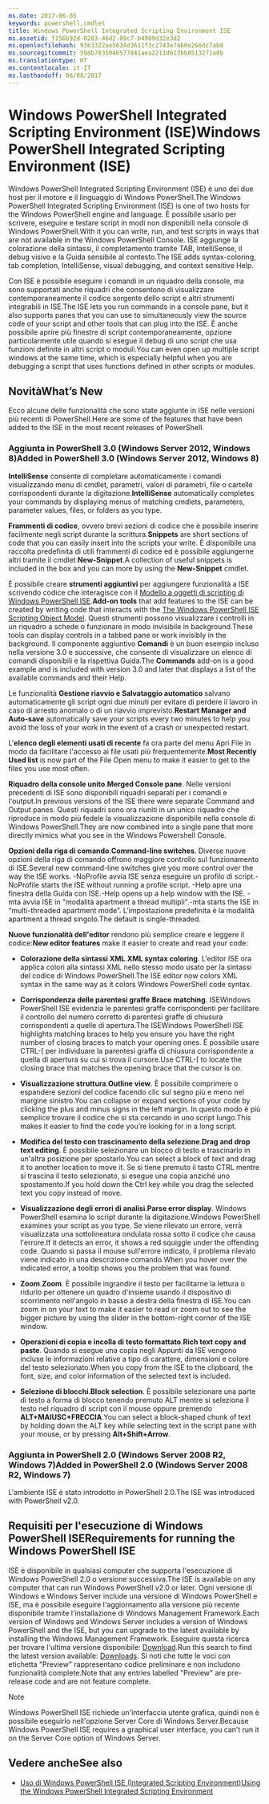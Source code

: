 ```yaml
---
ms.date: 2017-06-05
keywords: powershell,cmdlet
title: Windows PowerShell Integrated Scripting Environment ISE
ms.assetid: f156b92d-0203-46d2-89c7-b4989d32e3d2
ms.openlocfilehash: 93b3322ae5634d3611f3c2743e7460e266dc7ab8
ms.sourcegitcommit: 598b7835046577841aea2211d613bb8513271a8b
ms.translationtype: HT
ms.contentlocale: it-IT
ms.lasthandoff: 06/08/2017
---
```

# <a name="windows-powershell-integrated-scripting-environment-ise"></a><span data-ttu-id="b45ae-103">Windows PowerShell Integrated Scripting Environment (ISE)</span><span class="sxs-lookup"><span data-stu-id="b45ae-103">Windows PowerShell Integrated Scripting Environment (ISE)</span></span>
<span data-ttu-id="b45ae-104">Windows PowerShell Integrated Scripting Environment (ISE) è uno dei due host per il motore e il linguaggio di Windows PowerShell.</span><span class="sxs-lookup"><span data-stu-id="b45ae-104">The Windows PowerShell Integrated Scripting Environment (ISE) is one of two hosts for the Windows PowerShell engine and language.</span></span> <span data-ttu-id="b45ae-105">È possibile usarlo per scrivere, eseguire e testare script in modi non disponibili nella console di Windows PowerShell.</span><span class="sxs-lookup"><span data-stu-id="b45ae-105">With it you can write, run, and test scripts in ways that are not available in the Windows PowerShell Console.</span></span> <span data-ttu-id="b45ae-106">ISE aggiunge la colorazione della sintassi, il completamento tramite TAB, IntelliSense, il debug visivo e la Guida sensibile al contesto.</span><span class="sxs-lookup"><span data-stu-id="b45ae-106">The ISE adds syntax-coloring, tab completion, IntelliSense, visual debugging, and context sensitive Help.</span></span>

<span data-ttu-id="b45ae-107">Con ISE è possibile eseguire i comandi in un riquadro della console, ma sono supportati anche riquadri che consentono di visualizzare contemporaneamente il codice sorgente dello script e altri strumenti integrabili in ISE.</span><span class="sxs-lookup"><span data-stu-id="b45ae-107">The ISE lets you run commands in a console pane, but it also supports panes that you can use to simultaneously view the source code of your script and other tools that can plug into the ISE.</span></span> <span data-ttu-id="b45ae-108">È anche possibile aprire più finestre di script contemporaneamente, opzione particolarmente utile quando si esegue il debug di uno script che usa funzioni definite in altri script o moduli.</span><span class="sxs-lookup"><span data-stu-id="b45ae-108">You can even open up multiple script windows at the same time, which is especially helpful when you are debugging a script that uses functions defined in other scripts or modules.</span></span>

## <a name="whats-new"></a><span data-ttu-id="b45ae-109">Novità</span><span class="sxs-lookup"><span data-stu-id="b45ae-109">What’s New</span></span>
<span data-ttu-id="b45ae-110">Ecco alcune delle funzionalità che sono state aggiunte in ISE nelle versioni più recenti di PowerShell.</span><span class="sxs-lookup"><span data-stu-id="b45ae-110">Here are some of the features that have been added to the ISE in the most recent releases of PowerShell.</span></span>

### <a name="added-in-powershell-30-windows-server-2012-windows-8"></a><span data-ttu-id="b45ae-111">Aggiunta in PowerShell 3.0 (Windows Server 2012, Windows 8)</span><span class="sxs-lookup"><span data-stu-id="b45ae-111">Added in PowerShell 3.0 (Windows Server 2012, Windows 8)</span></span>
<span data-ttu-id="b45ae-112">**IntelliSense** consente di completare automaticamente i comandi visualizzando menu di cmdlet, parametri, valori di parametri, file o cartelle corrispondenti durante la digitazione.</span><span class="sxs-lookup"><span data-stu-id="b45ae-112">**IntelliSense** automatically completes your commands by displaying menus of matching cmdlets, parameters, parameter values, files, or folders as you type.</span></span>

<span data-ttu-id="b45ae-113">**Frammenti di codice**, ovvero brevi sezioni di codice che è possibile inserire facilmente negli script durante la scrittura.</span><span class="sxs-lookup"><span data-stu-id="b45ae-113">**Snippets** are short sections of code that you can easily insert into the scripts your write.</span></span> <span data-ttu-id="b45ae-114">È disponibile una raccolta predefinita di utili frammenti di codice ed è possibile aggiungerne altri tramite il cmdlet **New-Snippet**.</span><span class="sxs-lookup"><span data-stu-id="b45ae-114">A collection of useful snippets is included in the box and you can more by using the **New-Snippet** cmdlet.</span></span>

<span data-ttu-id="b45ae-115">È possibile creare **strumenti aggiuntivi** per aggiungere funzionalità a ISE scrivendo codice che interagisce con il [Modello a oggetti di scripting di Windows PowerShell ISE](https://technet.microsoft.com/en-us/library/dd819478.aspx).</span><span class="sxs-lookup"><span data-stu-id="b45ae-115">**Add-on tools** that add features to the ISE can be created by writing code that interacts with the [The Windows PowerShell ISE Scripting Object Model](https://technet.microsoft.com/en-us/library/dd819478.aspx).</span></span> <span data-ttu-id="b45ae-116">Questi strumenti possono visualizzare i controlli in un riquadro a schede o funzionare in modo invisibile in background.</span><span class="sxs-lookup"><span data-stu-id="b45ae-116">These tools can display controls in a tabbed pane or work invisibly in the background.</span></span> <span data-ttu-id="b45ae-117">Il componente aggiuntivo **Comandi** è un buon esempio incluso nella versione 3.0 e successive, che consente di visualizzare un elenco di comandi disponibili e la rispettiva Guida.</span><span class="sxs-lookup"><span data-stu-id="b45ae-117">The **Commands** add-on is a good example and is included with version 3.0 and later that displays a list of the available commands and their Help.</span></span>

<span data-ttu-id="b45ae-118">Le funzionalità **Gestione riavvio e Salvataggio automatico** salvano automaticamente gli script ogni due minuti per evitare di perdere il lavoro in caso di arresto anomalo o di un riavvio imprevisto.</span><span class="sxs-lookup"><span data-stu-id="b45ae-118">**Restart Manager and Auto-save** automatically save your scripts every two minutes to help you avoid the loss of your work in the event of a crash or unexpected restart.</span></span>

<span data-ttu-id="b45ae-119">L'**elenco degli elementi usati di recente** fa ora parte del menu Apri File in modo da facilitare l'accesso ai file usati più frequentemente.</span><span class="sxs-lookup"><span data-stu-id="b45ae-119">**Most Recently Used list** is now part of the File Open menu to make it easier to get to the files you use most often.</span></span>

<span data-ttu-id="b45ae-120">**Riquadro della console unito**.</span><span class="sxs-lookup"><span data-stu-id="b45ae-120">**Merged Console pane**.</span></span> <span data-ttu-id="b45ae-121">Nelle versioni precedenti di ISE sono disponibili riquadri separati per i comandi e l'output.</span><span class="sxs-lookup"><span data-stu-id="b45ae-121">In previous versions of the ISE there were separate Command and Output panes.</span></span> <span data-ttu-id="b45ae-122">Questi riquadri sono ora riuniti in un unico riquadro che riproduce in modo più fedele la visualizzazione disponibile nella console di Windows PowerShell.</span><span class="sxs-lookup"><span data-stu-id="b45ae-122">They are now combined into a single pane that more directly mimics what you see in the Windows Powershell Console.</span></span>

<span data-ttu-id="b45ae-123">**Opzioni della riga di comando**.</span><span class="sxs-lookup"><span data-stu-id="b45ae-123">**Command-line switches**.</span></span> <span data-ttu-id="b45ae-124">Diverse nuove opzioni della riga di comando offrono maggiore controllo sul funzionamento di ISE.</span><span class="sxs-lookup"><span data-stu-id="b45ae-124">Several new command-line switches give you more control over the way the ISE works.</span></span> <span data-ttu-id="b45ae-125">-NoProfile avvia ISE senza eseguire un profilo di script.</span><span class="sxs-lookup"><span data-stu-id="b45ae-125">-NoProfile starts the ISE without running a profile script.</span></span> <span data-ttu-id="b45ae-126">-Help apre una finestra della Guida con ISE.</span><span class="sxs-lookup"><span data-stu-id="b45ae-126">-Help opens up a help window with the ISE.</span></span> <span data-ttu-id="b45ae-127">-mta avvia ISE in "modalità apartment a thread multipli".</span><span class="sxs-lookup"><span data-stu-id="b45ae-127">-mta starts the ISE in “multi-threaded apartment mode”.</span></span> <span data-ttu-id="b45ae-128">L'impostazione predefinita è la modalità apartment a thread singolo.</span><span class="sxs-lookup"><span data-stu-id="b45ae-128">The default is single-threaded.</span></span>

<span data-ttu-id="b45ae-129">**Nuove funzionalità dell'editor** rendono più semplice creare e leggere il codice:</span><span class="sxs-lookup"><span data-stu-id="b45ae-129">**New editor features** make it easier to create and read your code:</span></span>

-   <span data-ttu-id="b45ae-130">**Colorazione della sintassi XML**.</span><span class="sxs-lookup"><span data-stu-id="b45ae-130">**XML syntax coloring**.</span></span> <span data-ttu-id="b45ae-131">L'editor ISE ora applica colori alla sintassi XML nello stesso modo usato per la sintassi del codice di Windows PowerShell.</span><span class="sxs-lookup"><span data-stu-id="b45ae-131">The ISE editor now colors XML syntax in the same way as it colors Windows PowerShell code syntax.</span></span>

-   <span data-ttu-id="b45ae-132">**Corrispondenza delle parentesi graffe**.</span><span class="sxs-lookup"><span data-stu-id="b45ae-132">**Brace matching**.</span></span> <span data-ttu-id="b45ae-133">ISEWindows PowerShell ISE evidenzia le parentesi graffe corrispondenti per facilitare il controllo del numero corretto di parentesi graffe di chiusura corrispondenti a quelle di apertura.</span><span class="sxs-lookup"><span data-stu-id="b45ae-133">The ISEWindows PowerShell ISE highlights matching braces to help you ensure you have the right number of closing braces to match your opening ones.</span></span> <span data-ttu-id="b45ae-134">È possibile usare CTRL-\[ per individuare la parentesi graffa di chiusura corrispondente a quella di apertura su cui si trova il cursore.</span><span class="sxs-lookup"><span data-stu-id="b45ae-134">Use CTRL-\[ to locate the closing brace that matches the opening brace that the cursor is on.</span></span>

-   <span data-ttu-id="b45ae-135">**Visualizzazione struttura**.</span><span class="sxs-lookup"><span data-stu-id="b45ae-135">**Outline view**.</span></span> <span data-ttu-id="b45ae-136">È possibile comprimere o espandere sezioni del codice facendo clic sul segno più e meno nel margine sinistro.</span><span class="sxs-lookup"><span data-stu-id="b45ae-136">You can collapse or expand sections of your code by clicking the plus and minus signs in the left margin.</span></span> <span data-ttu-id="b45ae-137">In questo modo è più semplice trovare il codice che si sta cercando in uno script lungo.</span><span class="sxs-lookup"><span data-stu-id="b45ae-137">This makes it easier to find the code you’re looking for in a long script.</span></span>

-   <span data-ttu-id="b45ae-138">**Modifica del testo con trascinamento della selezione**.</span><span class="sxs-lookup"><span data-stu-id="b45ae-138">**Drag and drop text editing**.</span></span> <span data-ttu-id="b45ae-139">È possibile selezionare un blocco di testo e trascinarlo in un'altra posizione per spostarlo.</span><span class="sxs-lookup"><span data-stu-id="b45ae-139">You can select a block of text and drag it to another location to move it.</span></span> <span data-ttu-id="b45ae-140">Se si tiene premuto il tasto CTRL mentre si trascina il testo selezionato, si esegue una copia anziché uno spostamento.</span><span class="sxs-lookup"><span data-stu-id="b45ae-140">If you hold down the Ctrl key while you drag the selected text you copy instead of move.</span></span>

-   <span data-ttu-id="b45ae-141">**Visualizzazione degli errori di analisi**.</span><span class="sxs-lookup"><span data-stu-id="b45ae-141">**Parse error display**.</span></span> <span data-ttu-id="b45ae-142">Windows PowerShell esamina lo script durante la digitazione.</span><span class="sxs-lookup"><span data-stu-id="b45ae-142">Windows PowerShell examines your script as you type.</span></span> <span data-ttu-id="b45ae-143">Se viene rilevato un errore, verrà visualizzata una sottolineatura ondulata rossa sotto il codice che causa l'errore.</span><span class="sxs-lookup"><span data-stu-id="b45ae-143">If it detects an error, it shows a red squiggle under the offending code.</span></span> <span data-ttu-id="b45ae-144">Quando si passa il mouse sull'errore indicato, il problema rilevato viene indicato in una descrizione comando.</span><span class="sxs-lookup"><span data-stu-id="b45ae-144">When you hover over the indicated error, a tooltip shows you the problem that was found.</span></span>

-   <span data-ttu-id="b45ae-145">**Zoom**.</span><span class="sxs-lookup"><span data-stu-id="b45ae-145">**Zoom**.</span></span> <span data-ttu-id="b45ae-146">È possibile ingrandire il testo per facilitarne la lettura o ridurlo per ottenere un quadro d'insieme usando il dispositivo di scorrimento nell'angolo in basso a destra della finestra di ISE.</span><span class="sxs-lookup"><span data-stu-id="b45ae-146">You can zoom in on your text to make it easier to read or zoom out to see the bigger picture by using the slider in the bottom-right corner of the ISE window.</span></span>

-   <span data-ttu-id="b45ae-147">**Operazioni di copia e incolla di testo formattato**.</span><span class="sxs-lookup"><span data-stu-id="b45ae-147">**Rich text copy and paste**.</span></span> <span data-ttu-id="b45ae-148">Quando si esegue una copia negli Appunti da ISE vengono incluse le informazioni relative a tipo di carattere, dimensioni e colore del testo selezionato.</span><span class="sxs-lookup"><span data-stu-id="b45ae-148">When you copy from the ISE to the clipboard, the font, size, and color information of the selected text is included.</span></span>

-   <span data-ttu-id="b45ae-149">**Selezione di blocchi**.</span><span class="sxs-lookup"><span data-stu-id="b45ae-149">**Block selection**.</span></span> <span data-ttu-id="b45ae-150">È possibile selezionare una parte di testo a forma di blocco tenendo premuto ALT mentre si seleziona il testo nel riquadro di script con il mouse oppure premendo **ALT+MAIUSC+FRECCIA**.</span><span class="sxs-lookup"><span data-stu-id="b45ae-150">You can select a block-shaped chunk of text by holding down the ALT key while selecting text in the script pane with your mouse, or by pressing **Alt+Shift+Arrow**.</span></span>

### <a name="added-in-powershell-20-windows-server-2008-r2-windows-7"></a><span data-ttu-id="b45ae-151">Aggiunta in PowerShell 2.0 (Windows Server 2008 R2, Windows 7)</span><span class="sxs-lookup"><span data-stu-id="b45ae-151">Added in PowerShell 2.0 (Windows Server 2008 R2, Windows 7)</span></span>
<span data-ttu-id="b45ae-152">L'ambiente ISE è stato introdotto in PowerShell 2.0.</span><span class="sxs-lookup"><span data-stu-id="b45ae-152">The ISE was introduced with PowerShell v2.0.</span></span>

## <a name="requirements-for-running-the-windows-powershell-ise"></a><span data-ttu-id="b45ae-153">Requisiti per l'esecuzione di Windows PowerShell ISE</span><span class="sxs-lookup"><span data-stu-id="b45ae-153">Requirements for running the Windows PowerShell ISE</span></span>
<span data-ttu-id="b45ae-154">ISE è disponibile in qualsiasi computer che supporta l'esecuzione di Windows PowerShell 2.0 o versione successiva.</span><span class="sxs-lookup"><span data-stu-id="b45ae-154">The ISE is available on any computer that can run Windows PowerShell v2.0 or later.</span></span> <span data-ttu-id="b45ae-155">Ogni versione di Windows e Windows Server include una versione di Windows PowerShell e ISE, ma è possibile eseguire l'aggiornamento alla versione più recente disponibile tramite l'installazione di Windows Management Framework.</span><span class="sxs-lookup"><span data-stu-id="b45ae-155">Each version of Windows and Windows Server includes a version of Windows PowerShell and the ISE, but you can upgrade to the latest available by installing the Windows Management Framework.</span></span> <span data-ttu-id="b45ae-156">Eseguire questa ricerca per trovare l'ultima versione disponibile: [Download](http://www.microsoft.com/en-us/search/DownloadResults.aspx?q=%22windows%20management%20framework%22%20PowerShell&sortby=Relevancy~Descending).</span><span class="sxs-lookup"><span data-stu-id="b45ae-156">Run this search to find the latest version available: [Downloads](http://www.microsoft.com/en-us/search/DownloadResults.aspx?q=%22windows%20management%20framework%22%20PowerShell&sortby=Relevancy~Descending).</span></span> <span data-ttu-id="b45ae-157">Si noti che tutte le voci con etichetta "Preview" rappresentano codice preliminare e non includono funzionalità complete.</span><span class="sxs-lookup"><span data-stu-id="b45ae-157">Note that any entries labelled "Preview" are pre-release code and are not feature complete.</span></span>

> [!NOTE]
> <span data-ttu-id="b45ae-158">Windows PowerShell ISE richiede un'interfaccia utente grafica, quindi non è possibile eseguirlo nell'opzione Server Core di Windows Server.</span><span class="sxs-lookup"><span data-stu-id="b45ae-158">Because Windows PowerShell ISE requires a graphical user interface, you can’t run it on the Server Core option of Windows Server.</span></span>

## <a name="see-also"></a><span data-ttu-id="b45ae-159">Vedere anche</span><span class="sxs-lookup"><span data-stu-id="b45ae-159">See also</span></span>
- [<span data-ttu-id="b45ae-160">Uso di Windows PowerShell ISE (Integrated Scripting Environment)</span><span class="sxs-lookup"><span data-stu-id="b45ae-160">Using the Windows PowerShell Integrated Scripting Environment</span></span>](http://technet.microsoft.com/library/cc732148.aspx)

